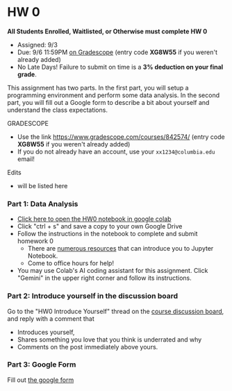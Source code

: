 # HW 0

**All Students Enrolled, Waitlisted, or Otherwise must complete HW 0**

* Assigned: 9/3
* Due: 9/6 11:59PM [on Gradescope](https://www.gradescope.com/courses/842574/) (entry code **XG8W55** if you weren't already added)
* No Late Days!   Failure to submit on time is a **3% deduction on your final grade**.

This assignment has two parts. In the first part, you will setup a programming environment and perform some data analysis. In the second part, you will fill out a Google form to describe a bit about yourself and understand the class expectations.

GRADESCOPE

* Use the link https://www.gradescope.com/courses/842574/ (entry code **XG8W55** if you weren't already added)
* If you do not already have an account, use your `xx1234@columbia.edu` email!


Edits 

* will be listed here


### Part 1: Data Analysis

* [Click here to open the HW0 notebook in google colab](https://colab.research.google.com/github/w4111/hw0/blob/master/hw0.ipynb)
* Click "ctrl + s" and save a copy to your own Google Drive
* Follow the instructions in the notebook to complete and submit homework 0
   * There are [numerous resources](https://www.google.com/search?q=jupyter%20tutorial) that can introduce you to Jupyter Notebook.
   * Come to office hours for help!
* You may use Colab's AI coding assistant for this assignment.  Click "Gemini" in the upper right corner and follow its instructions.


### Part 2: Introduce yourself in the discussion board

Go to the "HW0 Introduce Yourself" thread on the [course discussion board](https://edstem.org/us/courses/61495/discussion), and reply with a comment that

* Introduces yourself,
* Shares something you love that you think is underrated and why
* Comments on the post immediately above yours.

### Part 3: Google Form

Fill out [the google form](https://forms.gle/N3upEvkXaffVWAgY9)

